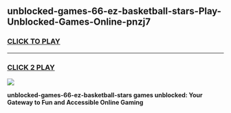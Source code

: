 
## unblocked-games-66-ez-basketball-stars-Play-Unblocked-Games-Online-pnzj7
<h3>
<a href="https://premium76.site?title=unblocked-games-66-ez-basketball-stars&ref=25A">CLICK TO PLAY</a></h3>
<hr>

<h3>
<a href="https://premium76.site?title=unblocked-games-66-ez-basketball-stars&ref=25A">CLICK 2 PLAY</a>
  
</h3>

<a href="https://premium76.site?title=unblocked-games-66-ez-basketball-stars&ref=25A"><img src="https://clearcache.store/games.png"></a>


**unblocked-games-66-ez-basketball-stars games unblocked: Your Gateway to Fun and Accessible Online Gaming**

